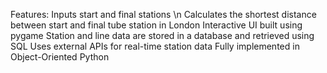 Features:
Inputs start and final stations \n
Calculates the shortest distance between start and final tube station in London
Interactive UI built using pygame
Station and line data are stored in a database and retrieved using SQL
Uses external APIs for real-time station data
Fully implemented in Object-Oriented Python
